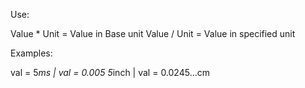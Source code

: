 Use:

Value * Unit = Value in Base unit
Value / Unit = Value in specified unit

Examples:

val = 5*ms  | val = 0.005
5*inch      | val = 0.0245...cm
